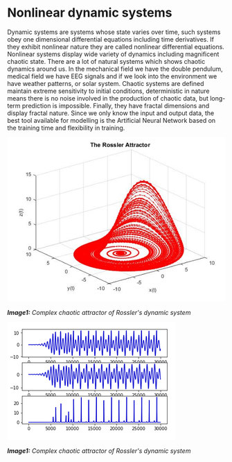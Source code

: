 # Nonlinear dynamic systems

Dynamic systems are systems whose state varies over time, such systems obey one dimensional differential equations including time derivatives. If they exhibit nonlinear nature they are called nonlinear differential equations. Nonlinear systems display wide variety of dynamics including magnificent chaotic state. There are a lot of natural systems which shows chaotic dynamics around us. In the mechanical field we have the double pendulum, medical field we have EEG signals and if we look into the environment we have weather patterns, or solar system. Chaotic systems are defined maintain extreme sensitivity to initial conditions, deterministic in nature means there is no noise involved in the production of chaotic data, but long-term prediction is impossible. Finally, they have fractal dimensions and display fractal nature. Since we only know the input and output data, the best tool available for modelling is the Artificial Neural Network based on the training time and flexibility in training.

![](https://raw.githubusercontent.com/jobinregina/Chaos/master/Ross.jpg)

***Image1:*** *Complex chaotic attractor of Rossler's dynamic system*

![](https://raw.githubusercontent.com/jobinregina/Chaos/Data/ross_1d.png)

***Image1:*** *Complex chaotic attractor of Rossler's dynamic system*
